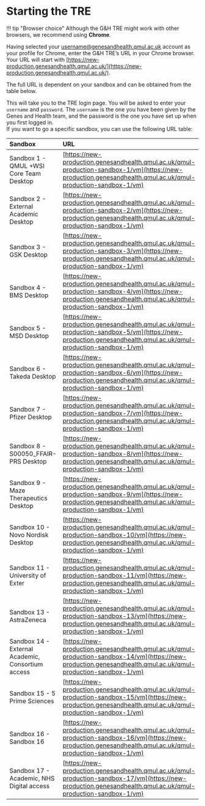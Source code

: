 # Starting the TRE

!!! tip "Browser choice"
    Although the G&H TRE might work with other browsers, we recommend using **Chrome**.

Having selected your username@genesandhealth.qmul.ac.uk account as your profile for Chrome, enter the G&H TRE’s URL in your Chrome browser. Your URL will start with [https://new-production.genesandhealth.qmul.ac.uk/](https://new-production.genesandhealth.qmul.ac.uk/).

The full URL is dependent on your sandbox and can be obtained from the table below.  

This will take you to the TRE login page. You will be asked to enter your `username` and `password`. The `username` is the one you have been given by the Genes and Health team, and the password is the one you have set up when you first logged in.  
If you want to go a specific sandbox, you can use the following URL table:

| Sandbox | URL |
| :---- | :---- |
| Sandbox 1 \- QMUL \+WSI Core Team Desktop | [https://new-production.genesandhealth.qmul.ac.uk/qmul-production-sandbox-1/vm](https://new-production.genesandhealth.qmul.ac.uk/qmul-production-sandbox-1/vm) |
| Sandbox 2 \- External Academic Desktop | [https://new-production.genesandhealth.qmul.ac.uk/qmul-production-sandbox-2/vm](https://new-production.genesandhealth.qmul.ac.uk/qmul-production-sandbox-1/vm) |
| Sandbox 3 \- GSK Desktop | [https://new-production.genesandhealth.qmul.ac.uk/qmul-production-sandbox-3/vm](https://new-production.genesandhealth.qmul.ac.uk/qmul-production-sandbox-1/vm) |
| Sandbox 4 \- BMS Desktop | [https://new-production.genesandhealth.qmul.ac.uk/qmul-production-sandbox-4/vm](https://new-production.genesandhealth.qmul.ac.uk/qmul-production-sandbox-1/vm) |
| Sandbox 5 \- MSD Desktop | [https://new-production.genesandhealth.qmul.ac.uk/qmul-production-sandbox-5/vm](https://new-production.genesandhealth.qmul.ac.uk/qmul-production-sandbox-1/vm) |
| Sandbox 6 \- Takeda Desktop | [https://new-production.genesandhealth.qmul.ac.uk/qmul-production-sandbox-6/vm](https://new-production.genesandhealth.qmul.ac.uk/qmul-production-sandbox-1/vm) |
| Sandbox 7 \- Pfizer Desktop | [https://new-production.genesandhealth.qmul.ac.uk/qmul-production-sandbox-7/vm](https://new-production.genesandhealth.qmul.ac.uk/qmul-production-sandbox-1/vm) |
| Sandbox 8 \- S00050\_FFAIR-PRS Desktop | [https://new-production.genesandhealth.qmul.ac.uk/qmul-production-sandbox-8/vm](https://new-production.genesandhealth.qmul.ac.uk/qmul-production-sandbox-1/vm) |
| Sandbox 9 \- Maze Therapeutics Desktop | [https://new-production.genesandhealth.qmul.ac.uk/qmul-production-sandbox-9/vm](https://new-production.genesandhealth.qmul.ac.uk/qmul-production-sandbox-1/vm) |
| Sandbox 10 \- Novo Nordisk Desktop | [https://new-production.genesandhealth.qmul.ac.uk/qmul-production-sandbox-10/vm](https://new-production.genesandhealth.qmul.ac.uk/qmul-production-sandbox-1/vm) |
| Sandbox  11 \- University of Exter | [https://new-production.genesandhealth.qmul.ac.uk/qmul-production-sandbox-11/vm](https://new-production.genesandhealth.qmul.ac.uk/qmul-production-sandbox-1/vm) |
| Sandbox 13 \- AstraZeneca | [https://new-production.genesandhealth.qmul.ac.uk/qmul-production-sandbox-13/vm](https://new-production.genesandhealth.qmul.ac.uk/qmul-production-sandbox-1/vm) |
| Sandbox 14 \- External Academic, Consortium access | [https://new-production.genesandhealth.qmul.ac.uk/qmul-production-sandbox-14/vm](https://new-production.genesandhealth.qmul.ac.uk/qmul-production-sandbox-1/vm) |
| Sandbox 15 \- 5 Prime Sciences | [https://new-production.genesandhealth.qmul.ac.uk/qmul-production-sandbox-15/vm](https://new-production.genesandhealth.qmul.ac.uk/qmul-production-sandbox-1/vm) |
| Sandbox 16 \- Sandbox 16 | [https://new-production.genesandhealth.qmul.ac.uk/qmul-production-sandbox-16/vm](https://new-production.genesandhealth.qmul.ac.uk/qmul-production-sandbox-1/vm) |
| Sandbox 17 \- Academic, NHS Digital access | [https://new-production.genesandhealth.qmul.ac.uk/qmul-production-sandbox-17/vm](https://new-production.genesandhealth.qmul.ac.uk/qmul-production-sandbox-1/vm) |

